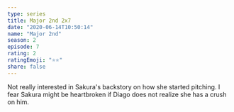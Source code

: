 ```yaml
---
type: series
title: Major 2nd 2x7
date: "2020-06-14T10:50:14"
name: "Major 2nd"
season: 2
episode: 7
rating: 2
ratingEmoji: "⭐️⭐️"
share: false
---
```


Not really interested in Sakura's backstory on how she started pitching. I fear Sakura might be heartbroken if Diago does not realize she has a crush on him.
